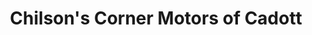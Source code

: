 ---
title: "Chilson's Corner Motors of Cadott"
url: /cadott/chilsons-corner-motors-of-cadott/
shop: Autohaus
---